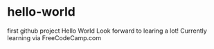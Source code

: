 # hello-world
first github project Hello World
Look forward to learing a lot!
Currently learning via FreeCodeCamp.com
